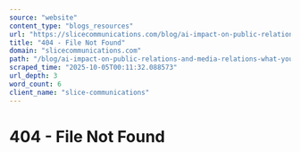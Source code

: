 ```yaml
---
source: "website"
content_type: "blogs_resources"
url: "https://slicecommunications.com/blog/ai-impact-on-public-relations-and-media-relations-what-you-need-to-know/slice-blog-cover-sara-sss"
title: "404 - File Not Found"
domain: "slicecommunications.com"
path: "/blog/ai-impact-on-public-relations-and-media-relations-what-you-need-to-know/slice-blog-cover-sara-sss"
scraped_time: "2025-10-05T00:11:32.088573"
url_depth: 3
word_count: 6
client_name: "slice-communications"
---
```


# 404 - File Not Found